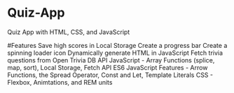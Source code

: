 # Quiz-App
Quiz App with HTML, CSS, and JavaScript

#Features
Save high scores in Local Storage
Create a progress bar
Create a spinning loader icon
Dynamically generate HTML in JavaScript
Fetch trivia questions from Open Trivia DB API
JavaScript - Array Functions (splice, map, sort), Local Storage, Fetch API
ES6 JavaScript Features - Arrow Functions, the Spread Operator, Const and Let, Template Literals
CSS - Flexbox, Animtations, and REM units

